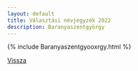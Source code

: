 ```yaml
---
layout: default
title: Választási névjegyzék 2022
description: Baranyaszentgyörgy
---
```


{% include Baranyaszentgyooxrgy.html %}

[Vissza](./)